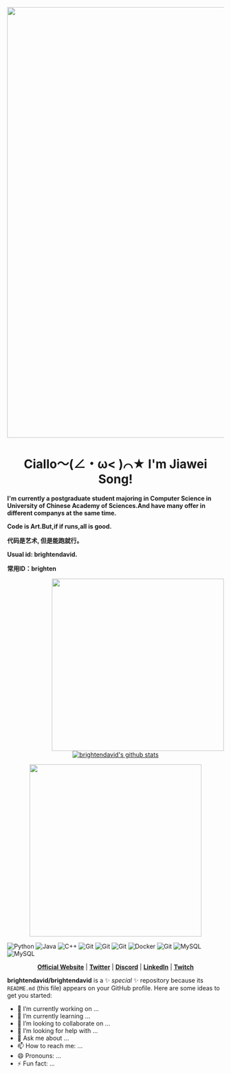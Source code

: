 <img align='up' src=http://img9.vilipix.com/picture/pages/original/2023/04/06/12/107610385_p0.jpg width='1000px'>

<h1 align="center">
    <strong>
        Ciallo～(∠・ω< )⌒★ I'm Jiawei Song!
    </strong>
</h1>
<p align="left">
    <strong>
        I'm currently a postgraduate student majoring
        in Computer Science in University of Chinese Academy of Sciences.And have many offer in different companys at the same time.
    </strong>
</p>

<p align="left">
    <strong>
        Code is Art.But,if if runs,all is good.
    </strong>
</p>

<p align="left">
    <strong>
        代码是艺术,
        但是能跑就行。
    </strong>
</p>
<p align="left">
    <strong>
        Usual id: brightendavid.
    </strong>
</p>
<p align="left">
    <strong>
        常用ID：brighten
    </strong>
</p>
<img align='right' src=http://img9.vilipix.com/picture/pages/original/2021/08/16/09/54/82672814_p0.jpg width='400px'>


<p align="center">
    <a href="https://github.com/brightendavid">
        <img src="https://github-readme-stats-one-bice.vercel.app/api/top-langs/?username=brightendavid&layout=compact&exclude_repo=brightendavid.github.io&hide_border=true&langs_count=10&theme=buefy" alt="brightendavid's github stats">
    </a>
</p>
<p align="center">
    <img src='https://github-readme-stats.vercel.app/api?username=brightendavid&hide_border=true&show_icons=true&theme=buefy&icon_color=7957d5' width='400px'>
</p>

<p align="left">
    <img src="https://img.shields.io/badge/-Python-black?style=flat-square&logo=Python" alt="Python">
    <img src="https://img.shields.io/badge/-java-black?style=flat-square&logo=Java" alt="Java">
    <img src="https://img.shields.io/badge/-C++-black?style=flat-square&logo=C" alt="C++">
    <img src="https://img.shields.io/badge/-PyTorch-black?style=flat-square&logo=PyTorch" alt="Git">
    <img src="https://img.shields.io/badge/-OpenCV-black?style=flat-square&logo=OpenCV" alt="Git">
    <img src="https://img.shields.io/badge/-Django-black?style=flat-square&logo=Django" alt="Git">
    <img src="https://img.shields.io/badge/-Docker-black?style=flat-square&logo=Docker" alt="Docker">
    <img src="https://img.shields.io/badge/-Git-black?style=flat-square&logo=Git" alt="Git">
    <img src="https://img.shields.io/badge/-MySQL-black?style=flat-square&logo=MySql" alt="MySQL">
    <img src="https://img.shields.io/badge/-Linux-black?style=flat-square&logo=Linux" alt="MySQL">
</p>



<p align="center">
  <strong><a href="">Official Website</a></strong> |
  <strong><a href="">Twitter</a></strong> |
  <strong><a href="">Discord</a></strong> |
  <strong><a href="">LinkedIn</a></strong> |
  <strong><a href="">Twitch</a></strong>
</p>



**brightendavid/brightendavid** is a ✨ _special_ ✨ repository because its `README.md` (this file) appears on your GitHub profile.
Here are some ideas to get you started:

- 🔭 I’m currently working on ...
- 🌱 I’m currently learning ...
- 👯 I’m looking to collaborate on ...
- 🤔 I’m looking for help with ...
- 💬 Ask me about ...
- 📫 How to reach me: ...
- 😄 Pronouns: ...
- ⚡ Fun fact: ...

